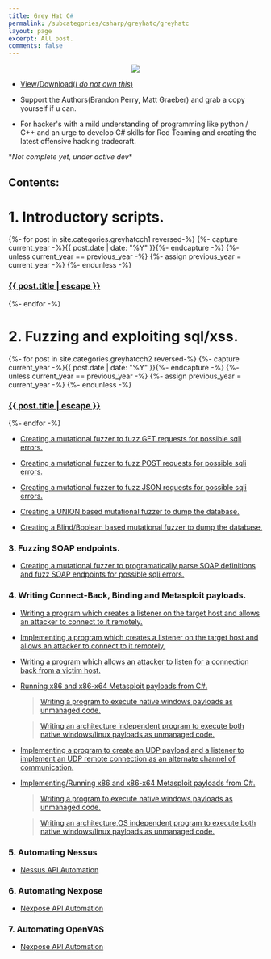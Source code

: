 ```yaml
---
title: Grey Hat C#
permalink: /subcategories/csharp/greyhatc/greyhatc
layout: page
excerpt: All post.
comments: false
---
```





<p align="center">
     <img src="https://libribook.com/Images/gray-hat-c-pdf.jpg">
</p>

* [View/Download(*I do not own this*)](https://drive.google.com/file/d/0B4hhbFaItiPxY0FNbG4ycFNxcXM/view?resourcekey=0-IyY1FRkKjxsaz8tZQpxLuw)

* Support the Authors(Brandon Perry, Matt Graeber) and grab a copy yourself if u can. 

* For hacker's with a mild understanding of programming like python / C++ and an urge to develop C# skills for Red Teaming and creating the latest offensive hacking tradecraft.

\*_Not complete yet, under active dev_*


## Contents:


<h1>1. Introductory scripts.</h1>
{%- for post in site.categories.greyhatcch1 reversed-%}
	  {%- capture current_year -%}{{ post.date | date: "%Y" }}{%- endcapture -%}
	  {%- unless current_year == previous_year -%}
	    {%- assign previous_year = current_year -%}
	  {%- endunless -%}
	  <article class="post-item">
	    <h3 class="post-item-title">
	      <a href="{{ post.url }}">{{ post.title | escape }}</a>
	    </h3> 
	  </article>
{%- endfor -%}


<h1>2. Fuzzing and exploiting sql/xss.</h1>
{%- for post in site.categories.greyhatcch2 reversed-%}
	  {%- capture current_year -%}{{ post.date | date: "%Y" }}{%- endcapture -%}
	  {%- unless current_year == previous_year -%}
	    {%- assign previous_year = current_year -%}
	  {%- endunless -%}
	  <article class="post-item">
	    <h3 class="post-item-title">
	      <a href="{{ post.url }}">{{ post.title | escape }}</a>
	    </h3> 
	  </article>
{%- endfor -%}



- [Creating a mutational fuzzer to fuzz GET requests for possible sqli errors.](Ch2/Get_sql_fuzzer/README.md)

- [Creating a mutational fuzzer to fuzz POST requests for possible sqli errors.](Ch2/Post_sql_fuzzer/README.md)

- [Creating a mutational fuzzer to fuzz JSON requests for possible sqli errors.](Ch2/Json_sql_fuzzer/README.md)

- [Creating a UNION based mutational fuzzer to dump the database.](Ch2/UNION_sql_fuzzer/README.md)

- [Creating a Blind/Boolean based mutational fuzzer to dump the database.](Ch2/Boolean_blind_sql_fuzzer/README.md)


### 3. Fuzzing SOAP endpoints.

- [Creating a mutational fuzzer to programatically parse SOAP definitions and fuzz SOAP endpoints for possible sqli errors.](Ch3/README.md)

### 4. Writing Connect-Back, Binding and Metasploit payloads.


- [Writing a program which creates a listener on the target host and allows an attacker to connect to it remotely.](Ch4/Binding-payload/README.md)

- [Implementing a program which creates a listener on the target host and allows an attacker to connect to it remotely.](https://github.com/m3rcer/C-Sharp-Hax/blob/main/Ch4/Binding%20payload/README.md)


- [Writing  a program which allows an attacker to listen for a connection back from a victim host.](Ch4/Connect-back-payload/README.md)


- [Running x86 and x86-x64 Metasploit payloads from C#.]()

     > [Writing a program to execute native windows payloads as unmanaged code.](https://github.com/m3rcer/C-Sharp-Hax/blob/main/Ch4/Native%20windows%20payload/README.md)

     > [Writing an architecture independent program to execute both native windows/linux payloads as unmanaged code.](https://github.com/m3rcer/C-Sharp-Hax/blob/main/Ch4/Native%20linux%20payload/README.md)


- [Implementing a program to create an UDP payload and a listener to implement an UDP remote connection as an alternate channel of communication.](https://github.com/me4cer98/C-Sharp-Hax/blob/main/Ch4/UDP%20payload/README.md)

- [Implementing/Running x86 and x86-x64 Metasploit payloads from C#.]()

     > [Writing a program to execute native windows payloads as unmanaged code.](https://github.com/m3rcer/C-Sharp-Hax/blob/main/Ch4/Native%20windows%20payload/README.md)

     > [Writing an architecture,OS independent program to execute both native windows/linux payloads as unmanaged code.](https://github.com/me4cer98/C-Sharp-Hax/blob/main/Ch4/Native%20linux%20payload/README.md)


### 5. Automating Nessus 

- [Nessus API Automation](https://github.com/m3rcer/C-Sharp-Hax/blob/main/Ch5/README.md)

### 6. Automating Nexpose 

- [Nexpose API Automation](https://github.com/m3rcer/C-Sharp-Hax/blob/main/Ch6/README.md)

### 7. Automating OpenVAS 

- [Nexpose API Automation](https://github.com/m3rcer/C-Sharp-Hax/blob/main/Ch7/README.md)